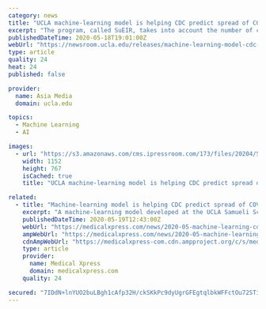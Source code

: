 ```yaml
---
category: news
title: "UCLA machine-learning model is helping CDC predict spread of COVID-19"
excerpt: "The program, called SuEIR, takes into account the number of cases categorized as susceptible, unreported, exposed, infectious and recovered."
publishedDateTime: 2020-05-18T19:01:00Z
webUrl: "https://newsroom.ucla.edu/releases/machine-learning-model-cdc-covid19"
type: article
quality: 24
heat: 24
published: false

provider:
  name: Asia Media
  domain: ucla.edu

topics:
  - Machine Learning
  - AI

images:
  - url: "https://s3.amazonaws.com/cms.ipressroom.com/173/files/20204/5ec2ca082cfac24bf1473201_Quanquan+Gu+UCLA/Quanquan+Gu+UCLA_mid.jpg"
    width: 1152
    height: 767
    isCached: true
    title: "UCLA machine-learning model is helping CDC predict spread of COVID-19"

related:
  - title: "Machine-learning model is helping CDC predict spread of COVID-19"
    excerpt: "A machine-learning model developed at the UCLA Samueli School of Engineering is helping the Centers for Disease Control and Prevention predict the spread of COVID-19."
    publishedDateTime: 2020-05-19T12:43:00Z
    webUrl: "https://medicalxpress.com/news/2020-05-machine-learning-cdc-covid-.html"
    ampWebUrl: "https://medicalxpress.com/news/2020-05-machine-learning-cdc-covid-.amp"
    cdnAmpWebUrl: "https://medicalxpress-com.cdn.ampproject.org/c/s/medicalxpress.com/news/2020-05-machine-learning-cdc-covid-.amp"
    type: article
    provider:
      name: Medical Xpress
      domain: medicalxpress.com
    quality: 24

secured: "7IDdN+lnYUO2buLBgh1cAfp32H/ckSKkPc9dyUgrGFEgtqlbkWFFctOu72STi+p8TxDjaaS0HhDEP2SMmz4HqSrU8KILPrA1vexLlZMbZDD31PeYnumeLxKG6PrSoPkLiiOTpJ+i6WtdQZicsw4TSPaeWWKyVxwj9cN6GxEx8QaDu04H5WyyDszC0tfpFO+JfvGXL0o2aJK4xj0zeKyHJRq6OVbrolGudo7dMeU3HFX182iovK40yUDyo/isYCCE1u8IXD8//HIajnB6NTeW2q/FqyMhcQG7pKuQJ4isGBq2Vy6IJY4qWghGVNLWhFH39WJdYt0W2Gt957AHBAwCDB6qRAlPYP3G2fW09PjVKl5g0i2pSj87xSl+idB2tyUCw/aRilx+VUU6TM4UndqCJjal478L+aS9kBOj5p0VU7Ke2K5loCyWo9EnMZucSbQSUiC8s2WvulObKtGnVdC4iyXqZl8Cbwi6A0urR1EKH68=;laTxZa5gG3g46wy2MwkRsw=="
---
```


